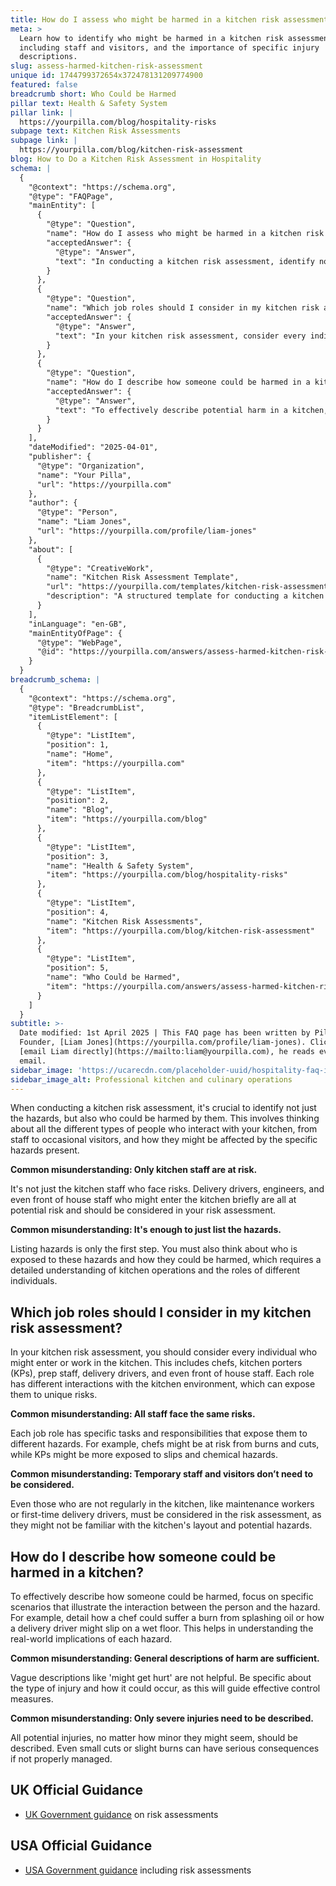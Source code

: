 ```yaml
---
title: How do I assess who might be harmed in a kitchen risk assessment?
meta: >
  Learn how to identify who might be harmed in a kitchen risk assessment,
  including staff and visitors, and the importance of specific injury
  descriptions.
slug: assess-harmed-kitchen-risk-assessment
unique id: 1744799372654x372478131209774900
featured: false
breadcrumb short: Who Could be Harmed
pillar text: Health & Safety System
pillar link: |
  https://yourpilla.com/blog/hospitality-risks
subpage text: Kitchen Risk Assessments
subpage link: |
  https://yourpilla.com/blog/kitchen-risk-assessment
blog: How to Do a Kitchen Risk Assessment in Hospitality
schema: |
  {
    "@context": "https://schema.org",
    "@type": "FAQPage",
    "mainEntity": [
      {
        "@type": "Question",
        "name": "How do I assess who might be harmed in a kitchen risk assessment?",
        "acceptedAnswer": {
          "@type": "Answer",
          "text": "In conducting a kitchen risk assessment, identify not only the hazards but also those who might be harmed. Consider all individuals who interact with your kitchen, such as kitchen staff, delivery drivers, maintenance personnel, and occasional visitors. Reflect on how each group might be affected by the specific hazards present in the kitchen to ensure a thorough evaluation and the safety of all potential individuals involved."
        }
      },
      {
        "@type": "Question",
        "name": "Which job roles should I consider in my kitchen risk assessment?",
        "acceptedAnswer": {
          "@type": "Answer",
          "text": "In your kitchen risk assessment, consider every individual that interacts with the kitchen. This includes chefs, kitchen porters, prep staff, delivery drivers, engineers, and front of house staff. Each role encounters the kitchen environment differently, exposing them to distinct risks based on their responsibilities and frequency of kitchen access."
        }
      },
      {
        "@type": "Question",
        "name": "How do I describe how someone could be harmed in a kitchen?",
        "acceptedAnswer": {
          "@type": "Answer",
          "text": "To effectively describe potential harm in a kitchen, focus on specific scenarios that depict the interaction between the hazard and the person. Detail incidents like a chef being burned by splashing oil or a delivery driver slipping on a wet floor. Specific descriptions of potential injuries guide the development of targeted control measures and improve overall safety awareness."
        }
      }
    ],
    "dateModified": "2025-04-01",
    "publisher": {
      "@type": "Organization",
      "name": "Your Pilla",
      "url": "https://yourpilla.com"
    },
    "author": {
      "@type": "Person",
      "name": "Liam Jones",
      "url": "https://yourpilla.com/profile/liam-jones"
    },
    "about": [
      {
        "@type": "CreativeWork",
        "name": "Kitchen Risk Assessment Template",
        "url": "https://yourpilla.com/templates/kitchen-risk-assessment",
        "description": "A structured template for conducting a kitchen risk assessment, ideal for tailoring to specific business needs and ensuring all potential risks and affected groups are considered."
      }
    ],
    "inLanguage": "en-GB",
    "mainEntityOfPage": {
      "@type": "WebPage",
      "@id": "https://yourpilla.com/answers/assess-harmed-kitchen-risk-assessment"
    }
  }
breadcrumb_schema: |
  {
    "@context": "https://schema.org",
    "@type": "BreadcrumbList",
    "itemListElement": [
      {
        "@type": "ListItem",
        "position": 1,
        "name": "Home",
        "item": "https://yourpilla.com"
      },
      {
        "@type": "ListItem",
        "position": 2,
        "name": "Blog",
        "item": "https://yourpilla.com/blog"
      },
      {
        "@type": "ListItem",
        "position": 3,
        "name": "Health & Safety System",
        "item": "https://yourpilla.com/blog/hospitality-risks"
      },
      {
        "@type": "ListItem",
        "position": 4,
        "name": "Kitchen Risk Assessments",
        "item": "https://yourpilla.com/blog/kitchen-risk-assessment"
      },
      {
        "@type": "ListItem",
        "position": 5,
        "name": "Who Could be Harmed",
        "item": "https://yourpilla.com/answers/assess-harmed-kitchen-risk-assessment"
      }
    ]
  }
subtitle: >-
  Date modified: 1st April 2025 | This FAQ page has been written by Pilla
  Founder, [Liam Jones](https://yourpilla.com/profile/liam-jones). Click to
  [email Liam directly](https://mailto:liam@yourpilla.com), he reads every
  email.
sidebar_image: 'https://ucarecdn.com/placeholder-uuid/hospitality-faq-image.jpg'
sidebar_image_alt: Professional kitchen and culinary operations
---
```

When conducting a kitchen risk assessment, it's crucial to identify not just the hazards, but also who could be harmed by them. This involves thinking about all the different types of people who interact with your kitchen, from staff to occasional visitors, and how they might be affected by the specific hazards present.

**Common misunderstanding: Only kitchen staff are at risk.**

It's not just the kitchen staff who face risks. Delivery drivers, engineers, and even front of house staff who might enter the kitchen briefly are all at potential risk and should be considered in your risk assessment.

**Common misunderstanding: It's enough to just list the hazards.**

Listing hazards is only the first step. You must also think about who is exposed to these hazards and how they could be harmed, which requires a detailed understanding of kitchen operations and the roles of different individuals.

## Which job roles should I consider in my kitchen risk assessment?

In your kitchen risk assessment, you should consider every individual who might enter or work in the kitchen. This includes chefs, kitchen porters (KPs), prep staff, delivery drivers, and even front of house staff. Each role has different interactions with the kitchen environment, which can expose them to unique risks.

**Common misunderstanding: All staff face the same risks.**

Each job role has specific tasks and responsibilities that expose them to different hazards. For example, chefs might be at risk from burns and cuts, while KPs might be more exposed to slips and chemical hazards.

**Common misunderstanding: Temporary staff and visitors don’t need to be considered.**

Even those who are not regularly in the kitchen, like maintenance workers or first-time delivery drivers, must be considered in the risk assessment, as they might not be familiar with the kitchen's layout and potential hazards.

## How do I describe how someone could be harmed in a kitchen?

To effectively describe how someone could be harmed, focus on specific scenarios that illustrate the interaction between the person and the hazard. For example, detail how a chef could suffer a burn from splashing oil or how a delivery driver might slip on a wet floor. This helps in understanding the real-world implications of each hazard.

**Common misunderstanding: General descriptions of harm are sufficient.**

Vague descriptions like 'might get hurt' are not helpful. Be specific about the type of injury and how it could occur, as this will guide effective control measures.

**Common misunderstanding: Only severe injuries need to be described.**

All potential injuries, no matter how minor they might seem, should be described. Even small cuts or slight burns can have serious consequences if not properly managed.

## UK Official Guidance

-   [UK Government guidance](https://www.hse.gov.uk/catering/risk.htm) on risk assessments

## USA Official Guidance

-   [USA Government guidance](https://www.fda.gov/regulatory-information/search-fda-guidance-documents/draft-guidance-industry-hazard-analysis-and-risk-based-preventive-controls-human-food) including risk assessments
